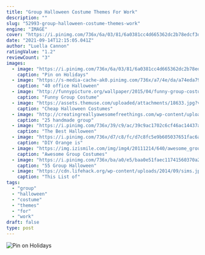 ```yaml
---
title: "Group Halloween Costume Themes For Work"
description: ""
slug: "52993-group-halloween-costume-themes-work"
engine: "IMAGE"
cover: "https://i.pinimg.com/736x/6a/03/81/6a0381cc4d665362dc2b78edcf3d6f80--work-halloween-costumes-halloween-ideas.jpg"
date: "2021-09-14T12:15:05.041Z"
author: "Luella Cannon"
ratingValue: "1.2"
reviewCount: "3"
images:
  - image: "https://i.pinimg.com/736x/6a/03/81/6a0381cc4d665362dc2b78edcf3d6f80--work-halloween-costumes-halloween-ideas.jpg"
    caption: "Pin on Holidays"
  - image: "https://s-media-cache-ak0.pinimg.com/736x/a7/4e/da/a74eda79ab7aabf9154ef5519f2d67b3.jpg"
    caption: "40 office Halloween"
  - image: "http://funnypicture.org/wallpaper/2015/04/funny-group-costume-themes-21-free-hd-wallpaper.jpg"
    caption: "Funny Group Costume"
  - image: "https://assets.themuse.com/uploaded/attachments/18633.jpg?v=None"
    caption: "Cheap Halloween Costumes"
  - image: "http://creatingreallyawesomefreethings.com/wp-content/uploads/2012/08/376053_10101191618234425_530283058_n.jpg"
    caption: "25 handmade group"
  - image: "https://i.pinimg.com/736x/39/c9/ac/39c9ac1702c6cf46ac14437a23289189--best-group-halloween-costumes-creative-costumes.jpg"
    caption: "The Best Halloween"
  - image: "https://i.pinimg.com/736x/d7/c8/fc/d7c8fc5e9b605037651fac6aa9c60a5c--group-halloween-costumes-group-costumes.jpg"
    caption: "DIY Orange is"
  - image: "https://img.izismile.com/img/img4/20111214/640/awesome_group_costumes_from_2011_640_22.jpg"
    caption: "Awesome Group Costumes"
  - image: "https://i.pinimg.com/736x/ba/a0/e5/baa0e51faec11741560370a2455054da--group-halloween-costumes-napoleon-dynamite.jpg"
    caption: "55 Group Halloween"
  - image: "https://cdn.lifehack.org/wp-content/uploads/2014/09/sims.jpg"
    caption: "This List of"
tags:
  - "group"
  - "halloween"
  - "costume"
  - "themes"
  - "for"
  - "work"
draft: false
type: post
---
```



![Pin on Holidays](https://i.pinimg.com/736x/6a/03/81/6a0381cc4d665362dc2b78edcf3d6f80--work-halloween-costumes-halloween-ideas.jpg "Pin on Holidays")


<!--inArticleAds-->

<!--galleryOne-->


<!--inArticleAds-->

<!--galleryTwo-->


<!--galleryThree-->

